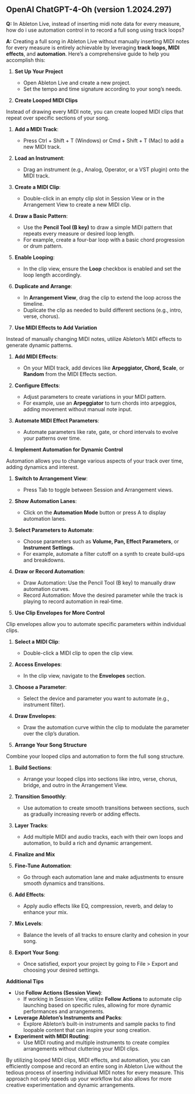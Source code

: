 ## OpenAI ChatGPT-4-Oh (version 1.2024.297)

**Q:** In Ableton Live, instead of inserting midi note data for every measure, how do i use automation control in to record a full song using track loops?

**A:** Creating a full song in Ableton Live without manually inserting MIDI notes for every measure is entirely achievable by leveraging **track loops, MIDI effects**, and **automation**. Here’s a comprehensive guide to help you accomplish this:

1. **Set Up Your Project**

	*	Open Ableton Live and create a new project.
	*	Set the tempo and time signature according to your song’s needs.

2. **Create Looped MIDI Clips**

Instead of drawing every MIDI note, you can create looped MIDI clips that repeat over specific sections of your song.

1.	**Add a MIDI Track**:
	*	Press Ctrl + Shift + T (Windows) or Cmd + Shift + T (Mac) to add a new MIDI track.
2.	**Load an Instrument**:
	*	Drag an instrument (e.g., Analog, Operator, or a VST plugin) onto the MIDI track.
3.	**Create a MIDI Clip**:
	*	Double-click in an empty clip slot in Session View or in the Arrangement View to create a new MIDI clip.
4.	**Draw a Basic Pattern**:
	*	Use the **Pencil Tool (B key)** to draw a simple MIDI pattern that repeats every measure or desired loop length.
	*	For example, create a four-bar loop with a basic chord progression or drum pattern.
5.	**Enable Looping**:
	*	In the clip view, ensure the **Loop** checkbox is enabled and set the loop length accordingly.
6.	**Duplicate and Arrange**:
	*	In **Arrangement View**, drag the clip to extend the loop across the timeline.
	*	Duplicate the clip as needed to build different sections (e.g., intro, verse, chorus).

3. **Use MIDI Effects to Add Variation**

Instead of manually changing MIDI notes, utilize Ableton’s MIDI effects to generate dynamic patterns.

1.	**Add MIDI Effects**:
	*	On your MIDI track, add devices like **Arpeggiator, Chord, Scale**, or **Random** from the MIDI Effects section.
2.	**Configure Effects**:
	*	Adjust parameters to create variations in your MIDI pattern.
	*	For example, use an **Arpeggiator** to turn chords into arpeggios, adding movement without manual note input.
3.	**Automate MIDI Effect Parameters**:
	*	Automate parameters like rate, gate, or chord intervals to evolve your patterns over time.

4. **Implement Automation for Dynamic Control**

Automation allows you to change various aspects of your track over time, adding dynamics and interest.

1.	**Switch to Arrangement View**:
	*	Press Tab to toggle between Session and Arrangement views.
2.	**Show Automation Lanes**:
	*	Click on the **Automation Mode** button or press A to display automation lanes.
3.	**Select Parameters to Automate**:
	*	Choose parameters such as **Volume, Pan, Effect Parameters**, or **Instrument Settings**.
	*	For example, automate a filter cutoff on a synth to create build-ups and breakdowns.
4.	**Draw or Record Automation**:
	*	Draw Automation: Use the Pencil Tool (B key) to manually draw automation curves.
	*	Record Automation: Move the desired parameter while the track is playing to record automation in real-time.

5. **Use Clip Envelopes for More Control**

Clip envelopes allow you to automate specific parameters within individual clips.

1.	**Select a MIDI Clip**:
	*	Double-click a MIDI clip to open the clip view.
2.	**Access Envelopes**:
	*	In the clip view, navigate to the **Envelopes** section.
3.	**Choose a Parameter**:
	*	Select the device and parameter you want to automate (e.g., instrument filter).
4.	**Draw Envelopes**:
	*	Draw the automation curve within the clip to modulate the parameter over the clip’s duration.

6. **Arrange Your Song Structure**

Combine your looped clips and automation to form the full song structure.

1.	**Build Sections**:
	*	Arrange your looped clips into sections like intro, verse, chorus, bridge, and outro in the Arrangement View.
2.	**Transition Smoothly**:
	*	Use automation to create smooth transitions between sections, such as gradually increasing reverb or adding effects.
3.	**Layer Tracks**:
	*	Add multiple MIDI and audio tracks, each with their own loops and automation, to build a rich and dynamic arrangement.

7. **Finalize and Mix**

1.	**Fine-Tune Automation**:
	*	Go through each automation lane and make adjustments to ensure smooth dynamics and transitions.
2.	**Add Effects**:
	*	Apply audio effects like EQ, compression, reverb, and delay to enhance your mix.
3.	**Mix Levels**:
	*	Balance the levels of all tracks to ensure clarity and cohesion in your song.
4.	**Export Your Song**:
	*	Once satisfied, export your project by going to File > Export and choosing your desired settings.

**Additional Tips**

*	Use **Follow Actions (Session View)**:
	*	If working in Session View, utilize **Follow Actions** to automate clip launching based on specific rules, allowing for more dynamic performances and arrangements.
*	**Leverage Ableton’s Instruments and Packs**:
	*	Explore Ableton’s built-in instruments and sample packs to find loopable content that can inspire your song creation.
*	**Experiment with MIDI Routing**:
	*	Use MIDI routing and multiple instruments to create complex arrangements without cluttering your MIDI clips.

By utilizing looped MIDI clips, MIDI effects, and automation, you can efficiently compose and record an entire song in Ableton Live without the tedious process of inserting individual MIDI notes for every measure. This approach not only speeds up your workflow but also allows for more creative experimentation and dynamic arrangements.
